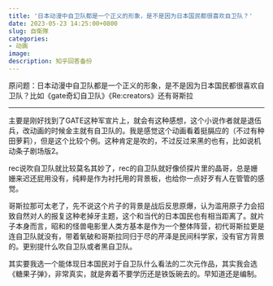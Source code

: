 ```yaml
---
title: '日本动漫中自卫队都是一个正义的形象，是不是因为日本国民都很喜欢自卫队？'
date: 2023-05-23 14:25:00+0800
slug: 自衛隊
categories:
- 动画
image: 
description: 知乎回答备份
---
```


原问题：日本动漫中自卫队都是一个正义的形象，是不是因为日本国民都很喜欢自卫队？比如《gate奇幻自卫队》《Re:creators》还有哥斯拉

---

主要是刚好找到了GATE这种军宣片上，就会有这种感想，这个小说作者就是退伍兵，改动画的时候金主就有自卫队的。我是感觉这个动画看着挺膈应的（不过有种田萝莉），但是这个比较个例。这种肯定是吹的，不过反过来黑的也有，比如说机动条子剧场版2。

rec说吹自卫队就比较莫名其妙了，rec的自卫队就好像侦探片里的晶哥，总是姗姗来迟还屁用没有，纯粹是作为衬托用的背景板，也给你一点好歹有人在管管的感觉。

哥斯拉那可太老了，先不说这个片子的背景是战后反思原爆，认为滥用原子力会招致自然对人的报复这种老掉牙主题，这个和当代的日本国民也有相当距离了。就片子本身而言，昭和的怪兽电影里人类方基本是作为一个整体阵营，初代哥斯拉更是连自卫队就没有，带着氧破和哥斯拉同归于尽的芹泽是民间科学家，没有官方背景的。更别提什么吹自卫队或者黑自卫队。

其实要我选一个能体现日本国民对于自卫队什么看法的二次元作品，其实我会选《糖果子弹》，非常真实，就是奔着不要学历还是铁饭碗去的。早知道还是编制。
